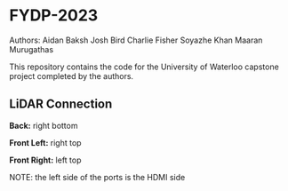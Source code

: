 # FYDP-2023

Authors:
Aidan Baksh
Josh Bird
Charlie Fisher
Soyazhe Khan
Maaran Murugathas

This repository contains the code for the University of Waterloo capstone project completed by the authors.

## LiDAR Connection

**Back:** right bottom

**Front Left:** right top

**Front Right:** left top

NOTE: the left side of the ports is the HDMI side
